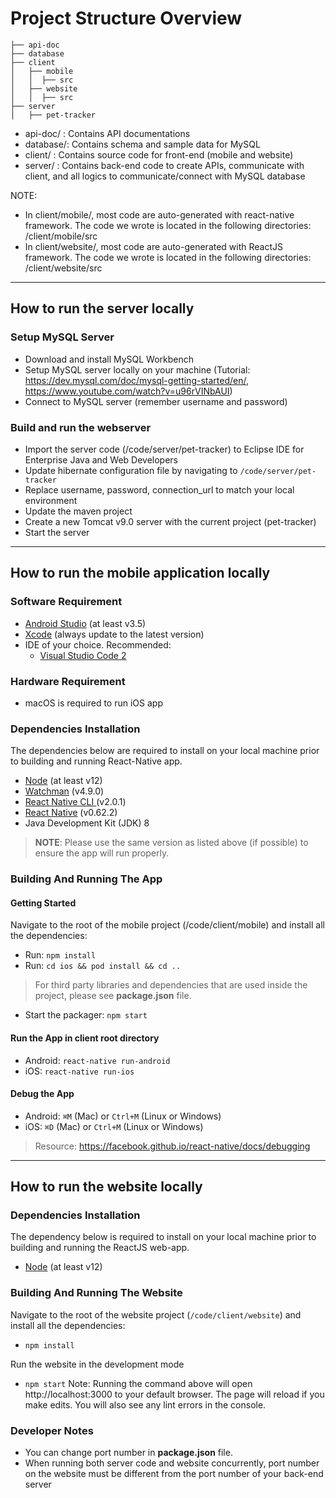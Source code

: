 # Project Structure Overview

```
├── api-doc
├── database
├── client
│   ├── mobile
│   │  ├── src
│   ├── website
│   │  ├── src
├── server
│   ├── pet-tracker
```

- api-doc/ : Contains API documentations
- database/: Contains schema and sample data for MySQL
- client/  : Contains source code for front-end (mobile and website)
- server/  : Contains back-end code to create APIs, communicate with client, and all logics to communicate/connect with MySQL database

NOTE:
- In client/mobile/, most code are auto-generated with react-native framework. The code we wrote is located in the following directories: /client/mobile/src
- In client/website/, most code are auto-generated with ReactJS framework. The code we wrote is located in the following directories: /client/website/src

---

## How to run the server locally

### Setup MySQL Server
- Download and install MySQL Workbench
- Setup MySQL server locally on your machine (Tutorial: https://dev.mysql.com/doc/mysql-getting-started/en/, https://www.youtube.com/watch?v=u96rVINbAUI)
- Connect to MySQL server (remember username and password)

### Build and run the webserver
- Import the server code (/code/server/pet-tracker) to Eclipse IDE for Enterprise Java and Web Developers
- Update hibernate configuration file by navigating to `/code/server/pet-tracker`
- Replace username, password, connection_url to match your local environment
- Update the maven project
- Create a new Tomcat v9.0 server with the current project (pet-tracker)
- Start the server

---

## How to run the mobile application locally

### Software Requirement
- [Android Studio](https://developer.android.com/studio "Android Studio") (at least v3.5)
- [Xcode](https://developer.apple.com/xcode/ "Xcode") (always update to the latest version)
- IDE of your choice. Recommended:
	- [Visual Studio Code 2](https://code.visualstudio.com/ "Visual Studio Code 2")

### Hardware Requirement
- macOS is required to run iOS app

### Dependencies Installation
The dependencies below are required to install on your local machine prior to building and running React-Native app. 
- [Node](https://nodejs.org/en/ "Node") (at least v12)
- [Watchman](https://facebook.github.io/watchman/ "Watchman") (v4.9.0)
- [React Native CLI ](https://www.npmjs.com/package/react-native-cli "React Native CLI ")(v2.0.1)
- [React Native](https://www.npmjs.com/package/react-native "React Native") (v0.62.2)
- Java Development Kit (JDK) 8

> **NOTE**: Please use the same version as listed above (if possible) to ensure the app will run properly.

### Building And Running The App
#### Getting Started
Navigate to the root of the mobile project (/code/client/mobile) and install all the dependencies:
- Run: `npm install`
- Run: `cd ios && pod install && cd ..`
> For third party libraries and dependencies that are used inside the project, please see **package.json** file.

- Start the packager: `npm start`

#### Run the App in client root directory
- Android: `react-native run-android`
- iOS: `react-native run-ios`

#### Debug the App
- Android: `⌘M` (Mac) or `Ctrl+M` (Linux or Windows)
- iOS: `⌘D` (Mac) or `Ctrl+M` (Linux or Windows)

> Resource: https://facebook.github.io/react-native/docs/debugging


---
## How to run the website locally

### Dependencies Installation
The dependency below is required to install on your local machine prior to building and running the ReactJS web-app. 
- [Node](https://nodejs.org/en/ "Node") (at least v12)

### Building And Running The Website
Navigate to the root of the website project (`/code/client/website`) and install all the dependencies:
- `npm install`

Run the website in the development mode
- `npm start`
Note: Running the command above will open http://localhost:3000 to your default browser. 
The page will reload if you make edits. 
You will also see any lint errors in the console.

### Developer Notes
- You can change port number in **package.json** file.
- When running both server code and website concurrently, port number on the website must be different from the port number of your back-end server


